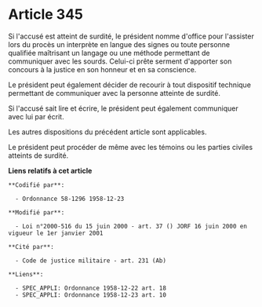 # Article 345

Si l'accusé est atteint de surdité, le président nomme d'office pour l'assister lors du procès un interprète en langue des
signes ou toute personne qualifiée maîtrisant un langage ou une méthode permettant de communiquer avec les sourds. Celui-ci
prête serment d'apporter son concours à la justice en son honneur et en sa conscience.

Le président peut également décider de recourir à tout dispositif technique permettant de communiquer avec la personne
atteinte de surdité.

Si l'accusé sait lire et écrire, le président peut également communiquer avec lui par écrit.

Les autres dispositions du précédent article sont applicables.

Le président peut procéder de même avec les témoins ou les parties civiles atteints de surdité.

**Liens relatifs à cet article**

	**Codifié par**:

	  - Ordonnance 58-1296 1958-12-23

	**Modifié par**:

	  - Loi n°2000-516 du 15 juin 2000 - art. 37 () JORF 16 juin 2000 en vigueur le 1er janvier 2001

	**Cité par**:

	  - Code de justice militaire - art. 231 (Ab)

	**Liens**:

	  - SPEC_APPLI: Ordonnance 1958-12-22 art. 18
	  - SPEC_APPLI: Ordonnance 1958-12-23 art. 10
